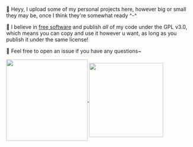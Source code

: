 🌸 Heyy, I upload some of my personal projects here, however big or small they may be, once I think they're somewhat ready ^-^

🌸 I believe in [free software](https://www.gnu.org/philosophy/free-sw.html) and publish *all* of my code under the GPL v3.0, which means you can copy and use it however u want, as long as you publish it under the same license!

🌸 Feel free to open an issue if you have any questions~


<a href="https://github.com/jasmine-blush?tab=repositories">
  <img height=220 align="center" src="https://github-readme-stats-steel-eta-91.vercel.app/api?username=jasmine-blush&show_icons=true&theme=dracula&hide_border=true&border_radius=25&custom_title=My%20Stats&hide=issues&show=prs_merged_percentage" />
</a>
<a href="https://github.com/jasmine-blush?tab=repositories">
  <img height=200 align="center" src="https://github-readme-stats-steel-eta-91.vercel.app/api/top-langs/?username=jasmine-blush&size_weight=0.5&count_weight=0.5&layout=compact&theme=dracula&hide_border=true&border_radius=25&langs_count=20&custom_title=My%20Languages" />
</a>
